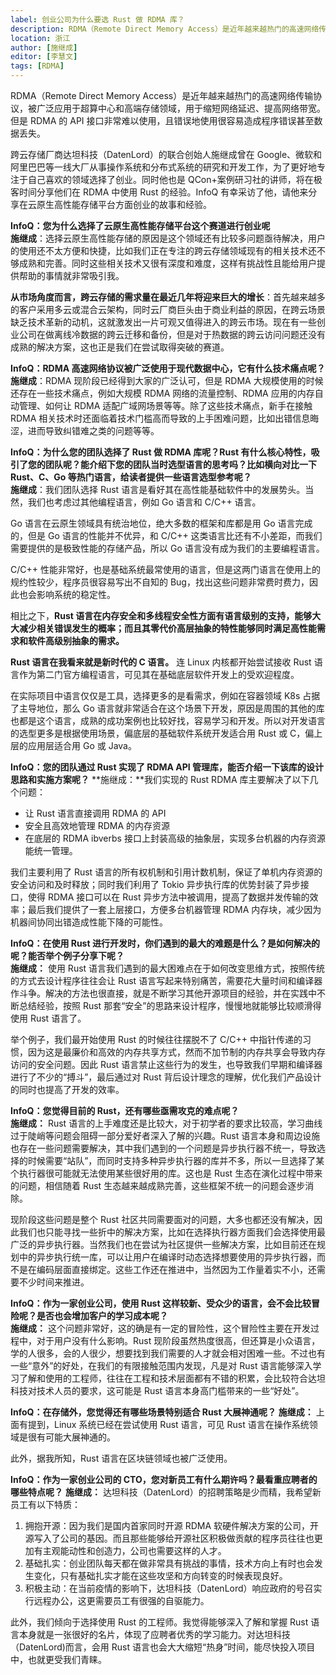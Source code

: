 ```yaml
---
label: 创业公司为什么要选 Rust 做 RDMA 库？
description: RDMA（Remote Direct Memory Access）是近年越来越热门的高速网络传输协议，被广泛应用于超算中心和高端存储领域，用于缩短网络延迟、提高网络带宽。但是 RDMA 的 API 接口非常难以使用，且错误地使用很容易造成程序错误甚至数据丢失。
location: 浙江
author: [施继成]
editor: [李慧文]
tags: [RDMA]
---
```


RDMA（Remote Direct Memory Access）是近年越来越热门的高速网络传输协议，被广泛应用于超算中心和高端存储领域，用于缩短网络延迟、提高网络带宽。但是 RDMA 的 API 接口非常难以使用，且错误地使用很容易造成程序错误甚至数据丢失。

跨云存储厂商达坦科技（DatenLord）的联合创始人施继成曾在 Google、微软和阿里巴巴等一线大厂从事操作系统和分布式系统的研究和开发工作，为了更好地专注于自己喜欢的领域选择了创业。同时他也是 QCon+案例研习社的讲师，将在极客时间分享他们在 RDMA 中使用 Rust 的经验。InfoQ 有幸采访了他，请他来分享在云原生高性能存储平台方面创业的故事和经验。

**InfoQ：您为什么选择了云原生高性能存储平台这个赛道进行创业呢**  
**施继成**：选择云原生高性能存储的原因是这个领域还有比较多问题亟待解决，用户的使用还不太方便和快捷，比如我们正在专注的跨云存储领域现有的相关技术还不够成熟和完善。同时这些相关技术又很有深度和难度，这样有挑战性且能给用户提供帮助的事情就非常吸引我。

**从市场角度而言，跨云存储的需求量在最近几年将迎来巨大的增长**：首先越来越多的客户采用多云或混合云架构，同时云厂商巨头由于商业利益的原因，在跨云场景缺乏技术革新的动机，这就激发出一片可观又值得进入的跨云市场。现在有一些创业公司在做离线冷数据的跨云迁移和备份，但是对于热数据的跨云访问问题还没有成熟的解决方案，这也正是我们在尝试取得突破的赛道。

**InfoQ：RDMA 高速网络协议被广泛使用于现代数据中心，它有什么技术痛点呢？**  
**施继成**：RDMA 现阶段已经得到大家的广泛认可，但是 RDMA 大规模使用的时候还存在一些技术痛点，例如大规模 RDMA 网络的流量控制、RDMA 应用的内存自动管理、如何让 RDMA 适配广域网场景等等。除了这些技术痛点，新手在接触 RDMA 相关技术时还面临着技术门槛高而导致的上手困难问题，比如出错信息晦涩，进而导致纠错难之类的问题等等。

**InfoQ：为什么您的团队选择了 Rust 做 RDMA 库呢？Rust 有什么核心特性，吸引了您的团队呢？能介绍下您的团队当时选型语言的思考吗？比如横向对比一下 Rust、C、Go 等热门语言，给读者提供一些语言选型参考呢？**  
**施继成**：我们团队选择 Rust 语言是看好其在高性能基础软件中的发展势头。当然，我们也考虑过其他编程语言，例如 Go 语言和 C/C++ 语言。

Go 语言在云原生领域具有统治地位，绝大多数的框架和库都是用 Go 语言完成的，但是 Go 语言的性能并不优异，和 C/C++ 这类语言比还有不小差距，而我们需要提供的是极致性能的存储产品，所以 Go 语言没有成为我们的主要编程语言。

C/C++ 性能非常好，也是基础系统最常使用的语言，但是这两门语言在使用上的规约性较少，程序员很容易写出不自知的 Bug，找出这些问题非常费时费力，因此也会影响系统的稳定性。

相比之下，**Rust 语言在内存安全和多线程安全性方面有语言级别的支持，能够大大减少相关错误发生的概率；而且其零代价高层抽象的特性能够同时满足高性能需求和软件高级别抽象的需求。**

**Rust 语言在我看来就是新时代的 C 语言。** 连 Linux 内核都开始尝试接收 Rust 语言作为第二门官方编程语言，可见其在基础底层软件开发上的受欢迎程度。

在实际项目中语言仅仅是工具，选择更多的是看需求，例如在容器领域 K8s 占据了主导地位，那么 Go 语言就非常适合在这个场景下开发，原因是周围的其他的库也都是这个语言，成熟的成功案例也比较好找，容易学习和开发。所以对开发语言的选型更多是根据使用场景，偏底层的基础软件系统开发适合用 Rust 或 C，偏上层的应用层适合用 Go 或 Java。

**InfoQ：您的团队通过 Rust 实现了 RDMA API 管理库，能否介绍一下该库的设计思路和实施方案呢？**
**施继成：**我们实现的 Rust RDMA 库主要解决了以下几个问题：

- 让 Rust 语言直接调用 RDMA 的 API
- 安全且高效地管理 RDMA 的内存资源
- 在底层的 RDMA ibverbs 接口上封装高级的抽象层，实现多台机器的内存资源能统一管理。

我们主要利用了 Rust 语言的所有权机制和引用计数机制，保证了单机内存资源的安全访问和及时释放；同时我们利用了 Tokio 异步执行库的优势封装了异步接口，使得 RDMA 接口可以在 Rust 异步方法中被调用，提高了数据并发传输的效率；最后我们提供了一套上层接口，方便多台机器管理 RDMA 内存块，减少因为机器间协同出错造成性能下降的可能性。

**InfoQ：在使用 Rust 进行开发时，你们遇到的最大的难题是什么？是如何解决的呢？能否举个例子分享下呢？**  
**施继成：** 使用 Rust 语言我们遇到的最大困难点在于如何改变思维方式，按照传统的方式去设计程序往往会让 Rust 语言写起来特别痛苦，需要花大量时间和编译器作斗争。解决的方法也很直接，就是不断学习其他开源项目的经验，并在实践中不断总结经验，按照 Rust 那套“安全”的思路来设计程序，慢慢地就能够比较顺滑得使用 Rust 语言了。

举个例子，我们最开始使用 Rust 的时候往往摆脱不了 C/C++ 中指针传递的习惯，因为这是最廉价和高效的内存共享方式，然而不加节制的内存共享会导致内存访问的安全问题。因此 Rust 语言禁止这些行为的发生，也导致我们早期和编译器进行了不少的“搏斗”，最后通过对 Rust 背后设计理念的理解，优化我们产品设计的同时也提高了开发的效率。

**InfoQ：您觉得目前的 Rust，还有哪些亟需攻克的难点呢？**  
**施继成：** Rust 语言的上手难度还是比较大，对于初学者的要求比较高，学习曲线过于陡峭等问题会阻碍一部分爱好者深入了解的兴趣。Rust 语言本身和周边设施也存在一些问题需要解决，其中我们遇到的一个问题是异步执行器不统一，导致选择的时候需要“站队”，而同时支持多种异步执行器的库并不多，所以一旦选择了某个执行器很可能就无法使用某些很好用的库。这也是 Rust 生态在演化过程中带来的问题，相信随着 Rust 生态越来越成熟完善，这些框架不统一的问题会逐步消除。

现阶段这些问题是整个 Rust 社区共同需要面对的问题，大多也都还没有解决，因此我们也只能寻找一些折中的解决方案，比如在选择执行器方面我们会选择使用最广泛的异步执行器。当然我们也在尝试为社区提供一些解决方案，比如目前还在规划中的异步执行统一库，可以让用户在编译时动态选择想要使用的异步执行器，而不是在编码层面直接绑定。这些工作还在推进中，当然因为工作量着实不小，还需要不少时间来推进。

**InfoQ：作为一家创业公司，使用 Rust 这样较新、受众少的语言，会不会比较冒险呢？是否也会增加客户的学习成本呢？**  
**施继成：** 这个问题非常好，这的确是有一定的冒险性，这个冒险性主要在开发过程中，对于用户没有什么影响。Rust 现阶段虽然热度很高，但还算是小众语言，学的人很多，会的人很少，想要找到我们需要的人才就会相对困难一些。不过也有一些“意外”的好处，在我们的有限接触范围内发现，凡是对 Rust 语言能够深入学习了解和使用的工程师，往往在工程和技术层面都有不错的积累，会比较符合达坦科技对技术人员的要求，这可能是 Rust 语言本身高门槛带来的一些“好处”。

**InfoQ：在存储外，您觉得还有哪些场景特别适合 Rust 大展神通呢？**
**施继成：** 上面有提到，Linux 系统已经在尝试使用 Rust 语言，可见 Rust 语言在操作系统领域是很有可能大展神通的。

 
此外，据我所知，Rust 语言在区块链领域也被广泛使用。

**InfoQ：作为一家创业公司的 CTO，您对新员工有什么期许吗？最看重应聘者的哪些特点呢？**
**施继成：** 达坦科技（DatenLord）的招聘策略是少而精，我希望新员工有以下特质：

1. 拥抱开源：因为我们是国内首家同时开源 RDMA 软硬件解决方案的公司，开源写入了公司的基因。而且那些能够给开源社区积极做贡献的程序员往往也更加有主观能动性和创造力，公司也需要这样的人才。
2. 基础扎实：创业团队每天都在做非常具有挑战的事情，技术方向上有时也会发生变化，只有基础扎实才能在这些攻坚和方向转变的时候表现良好。
3. 积极主动：在当前疫情的影响下，达坦科技（DatenLord）响应政府的号召实行远程办公，这更需要员工有很强的自驱能力。

此外，我们倾向于选择使用 Rust 的工程师。我觉得能够深入了解和掌握 Rust 语言本身就是一张很好的名片，体现了应聘者优秀的学习能力。对达坦科技（DatenLord)而言，会用 Rust 语言也会大大缩短“热身”时间，能尽快投入项目中，也就更受我们青睐。
